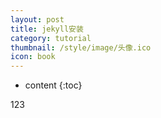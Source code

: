 ```yaml
---
layout: post
title: jekyll安装
category: tutorial
thumbnail: /style/image/头像.ico
icon: book
---
```


* content
{:toc}

123